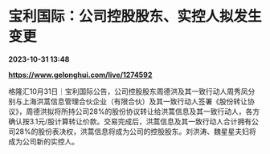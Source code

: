 # 宝利国际：公司控股股东、实控人拟发生变更

**2023-10-31 13:48**

**https://www.gelonghui.com/live/1274592**

格隆汇10月31日｜宝利国际公告，公司控股股东周德洪及其一致行动人周秀凤分别与上海洪蒿信息管理合伙企业（有限合伙）及其一致行动人签署《股份转让协议》，周德洪拟将所持公司28%的股份协议转让给洪蒿信息及其一致行动人，各方确认按3.1元/股计算转让价款。交易完成后，洪蒿信息及其一致行动人合计拥有公司28%的股份表决权，洪蒿信息将成为公司的控股股东。刘洪涛、魏星星夫妇将成为公司新的实控人。